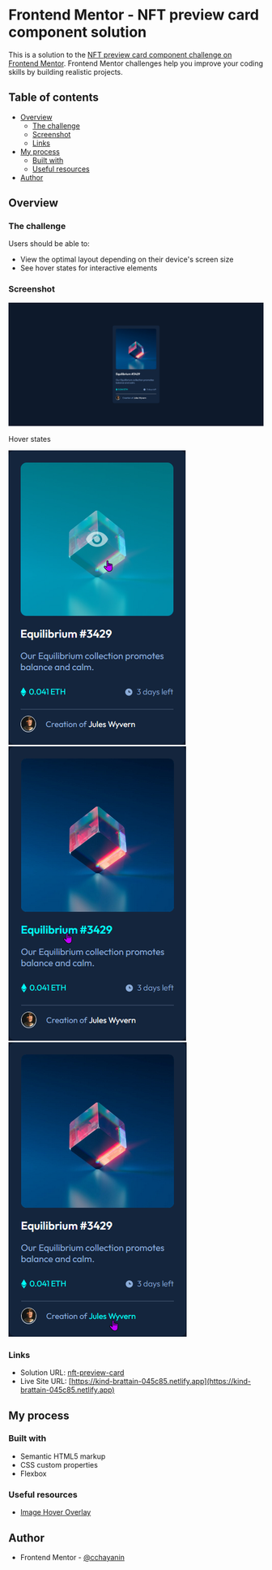 # Frontend Mentor - NFT preview card component solution

This is a solution to the [NFT preview card component challenge on Frontend Mentor](https://www.frontendmentor.io/challenges/nft-preview-card-component-SbdUL_w0U). Frontend Mentor challenges help you improve your coding skills by building realistic projects.

## Table of contents

- [Overview](#overview)
  - [The challenge](#the-challenge)
  - [Screenshot](#screenshot)
  - [Links](#links)
- [My process](#my-process)
  - [Built with](#built-with)
  - [Useful resources](#useful-resources)
- [Author](#author)

## Overview

### The challenge

Users should be able to:

- View the optimal layout depending on their device's screen size
- See hover states for interactive elements

### Screenshot

![](./screenshot.png)

Hover states

![](./screenshot1.png)
![](./screenshot2.png)
![](./screenshot3.png)

### Links

- Solution URL: [nft-preview-card](https://github.com/cchayanin/frontend-mentor-challenges/tree/main/newbie-nft-preview-card-component)
- Live Site URL: [https://kind-brattain-045c85.netlify.app](https://kind-brattain-045c85.netlify.app)

## My process

### Built with

- Semantic HTML5 markup
- CSS custom properties
- Flexbox

### Useful resources

- [Image Hover Overlay](https://www.w3schools.com/howto/howto_css_image_overlay.asp)

## Author

- Frontend Mentor - [@cchayanin](https://www.frontendmentor.io/profile/cchayanin)
